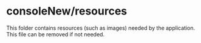 # consoleNew/resources

This folder contains resources (such as images) needed by the application. This file can
be removed if not needed.
